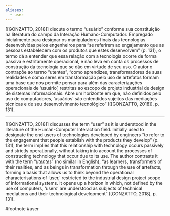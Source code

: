 ```yaml
---
aliases:
  - user
---
```

[[GONZATTO, 2018]] discute o termo “usuário” conforme sua constituição na literatura do campo da Interação Humano-Computador. Empregado inicialmente para designar os manipuladores finais das tecnologias desenvolvidas pelos engenheiros para “se referirem ao engajamento que as pessoas estabelecem com os produtos que estes desenvolvem” (p. 131), o termo dá a entender que essa relação com a tecnologia ocorre de forma passiva e estritamente operacional, e não leva em conta os processos de construção da tecnologia que se dão em virtude de seu uso. O autor o contrapõe ao termo “utentes”, “como aprendizes, transformadores de suas realidades e como seres em transformação pelo uso de artefatos formam uma base que nos permite pensar para além das caracterizações operacionais de ‘usuário’, restritas ao escopo de projeto industrial de design de sistemas informacionais. Abre um horizonte em que, não definidos pelo uso de computadores, ‘usuários’ são entendidos sujeitos das mediações técnicas e de seu desenvolvimento tecnológico” ([[GONZATTO, 2018]]. p. 131).

---
[[GONZATTO, 2018]] discusses the term “user” as it is understood in the literature of the Human-Computer Interaction field. Initially used to designate the end users of technologies developed by engineers “to refer to the engagement that people establish with the products they develop” (p. 131), the term implies that this relationship with technology occurs passively and strictly operationally, without taking into account the processes of constructing technology that occur due to its use. The author contrasts it with the term “_utentes_” (no similar in English), “as learners, transformers of their realities, and as beings in transformation through the use of artefacts, forming a basis that allows us to think beyond the operational characterisations of ‘user,’ restricted to the industrial design project scope of informational systems. It opens up a horizon in which, not defined by the use of computers, ‘users’ are understood as subjects of technical mediations and their technological development” ([GONZATTO, 2018], p. 131).

#footnote #user 